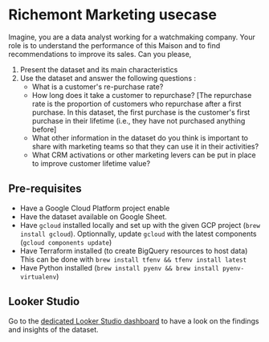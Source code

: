# Richemont Marketing usecase

Imagine, you are a data analyst working for a watchmaking company. Your role is to understand the performance of this Maison and to find recommendations to improve its sales.
Can you please,
1. Present the dataset and its main characteristics
2. Use the dataset and answer the following questions :
    - What is a customer's re-purchase rate?
    - How long does it take a customer to repurchase? [The repurchase rate is the proportion of customers who repurchase after a first purchase. In this dataset, the first purchase is the customer's first purchase in their lifetime (i.e., they have not purchased anything before]
    - What other information in the dataset do you think is important to share with marketing teams so that they can use it in their activities?
    - What CRM activations or other marketing levers can be put in place to improve customer lifetime value?

## Pre-requisites

- Have a Google Cloud Platform project enable
- Have the dataset available on Google Sheet.
- Have `gcloud` installed locally and set up with the given GCP project (`brew install gcloud`).
  Optionnally, update `gcloud` with the latest components (`gcloud components update`)
- Have Terraform installed (to create BigQuery resources to host data)
  This can be done with `brew install tfenv && tfenv install latest`
- Have Python installed (`brew install pyenv && brew install pyenv-virtualenv`)

## Looker Studio

Go to the [dedicated Looker Studio dashboard](https://lookerstudio.google.com/reporting/8417fa26-fb1d-47ac-a591-e3f1f3746e78/page/YdZsD) to have a look on the findings and insights of the dataset.